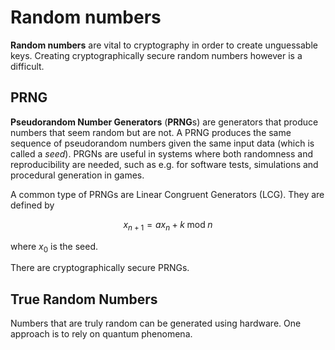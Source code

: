 # Random numbers

**Random numbers** are vital to cryptography in order to create unguessable
keys. Creating cryptographically secure random numbers however is a difficult.

## PRNG

**Pseudorandom Number Generators** (**PRNG**s) are generators that produce
numbers that seem random but are not. A PRNG produces the same sequence of
pseudorandom numbers given the same input data (which is called a _seed_). PRGNs
are useful in systems where both randomness and reproducibility are needed, such
as e.g. for software tests, simulations and procedural generation in games.

A common type of PRNGs are Linear Congruent Generators (LCG). They are defined
by

$$
x_{n+1} = ax_n + k \; \mathrm{mod}\; n
$$

where $x_0$ is the seed.

There are cryptographically secure PRNGs.

## True Random Numbers

Numbers that are truly random can be generated using hardware. One approach is
to rely on quantum phenomena.
